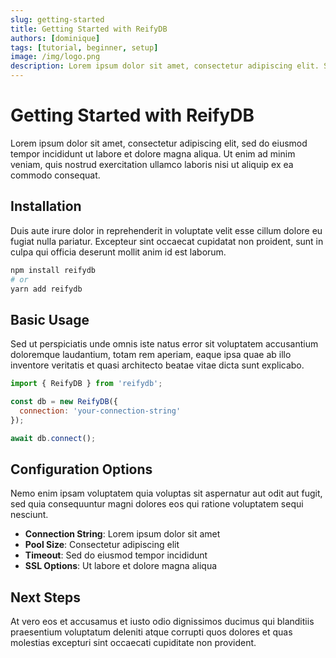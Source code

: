 ```yaml
---
slug: getting-started
title: Getting Started with ReifyDB
authors: [dominique]
tags: [tutorial, beginner, setup]
image: /img/logo.png
description: Lorem ipsum dolor sit amet, consectetur adipiscing elit. Sed do eiusmod tempor incididunt ut labore et dolore magna aliqua.
---
```


# Getting Started with ReifyDB

Lorem ipsum dolor sit amet, consectetur adipiscing elit, sed do eiusmod tempor incididunt ut labore et dolore magna aliqua. Ut enim ad minim veniam, quis nostrud exercitation ullamco laboris nisi ut aliquip ex ea commodo consequat.

<!--truncate-->

## Installation

Duis aute irure dolor in reprehenderit in voluptate velit esse cillum dolore eu fugiat nulla pariatur. Excepteur sint occaecat cupidatat non proident, sunt in culpa qui officia deserunt mollit anim id est laborum.

```bash
npm install reifydb
# or
yarn add reifydb
```

## Basic Usage

Sed ut perspiciatis unde omnis iste natus error sit voluptatem accusantium doloremque laudantium, totam rem aperiam, eaque ipsa quae ab illo inventore veritatis et quasi architecto beatae vitae dicta sunt explicabo.

```javascript
import { ReifyDB } from 'reifydb';

const db = new ReifyDB({
  connection: 'your-connection-string'
});

await db.connect();
```

## Configuration Options

Nemo enim ipsam voluptatem quia voluptas sit aspernatur aut odit aut fugit, sed quia consequuntur magni dolores eos qui ratione voluptatem sequi nesciunt.

- **Connection String**: Lorem ipsum dolor sit amet
- **Pool Size**: Consectetur adipiscing elit
- **Timeout**: Sed do eiusmod tempor incididunt
- **SSL Options**: Ut labore et dolore magna aliqua

## Next Steps

At vero eos et accusamus et iusto odio dignissimos ducimus qui blanditiis praesentium voluptatum deleniti atque corrupti quos dolores et quas molestias excepturi sint occaecati cupiditate non provident.